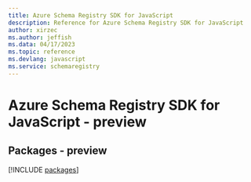 ```yaml
---
title: Azure Schema Registry SDK for JavaScript
description: Reference for Azure Schema Registry SDK for JavaScript
author: xirzec
ms.author: jeffish
ms.data: 04/17/2023
ms.topic: reference
ms.devlang: javascript
ms.service: schemaregistry
---
```

# Azure Schema Registry SDK for JavaScript - preview
## Packages - preview
[!INCLUDE [packages](schema-registry-index.md)]